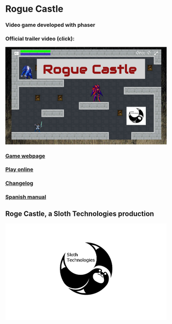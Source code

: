 # Rogue Castle

### Video game developed with phaser

### Official trailer video (click):

[![Video](https://raw.githubusercontent.com/manurs/RogueCastle/master/photo.png)](http://www.youtube.com/watch?v=zF6SCxQZ-ww "Official trailer")

### [Game webpage](https://manurs.github.io/RogueCastle/web/)

### [Play online](https://manurs.github.io/RogueCastle)

### [Changelog](https://github.com/manurs/RogueCastle/blob/master/CHANGELOG.md)

### [Spanish manual](https://github.com/manurs/RogueCastle/blob/master/Manual.pdf)

## Roge Castle, a Sloth Technologies production 

![Sloth Technologies logo](https://raw.githubusercontent.com/manurs/RogueCastle/master/assets/fondos/sloth.png)